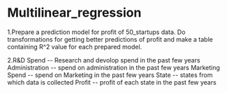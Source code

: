 # Multilinear_regression

1.Prepare a prediction model for profit of 50_startups data.
Do transformations for getting better predictions of profit and
make a table containing R^2 value for each prepared model.

2.R&D Spend -- Research and devolop spend in the past few years
Administration -- spend on administration in the past few years
Marketing Spend -- spend on Marketing in the past few years
State -- states from which data is collected
Profit  -- profit of each state in the past few years
